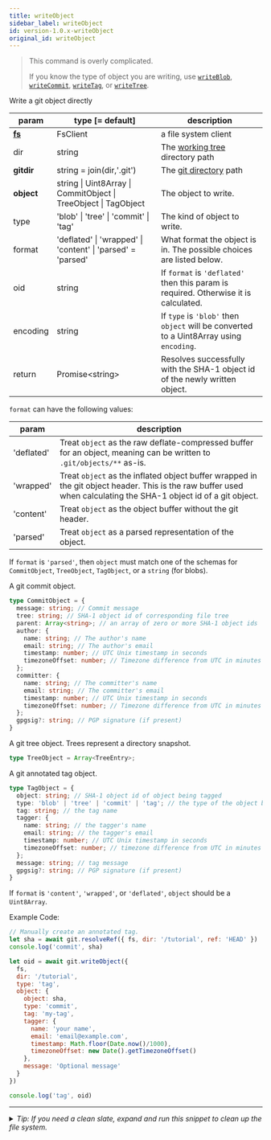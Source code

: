 ```yaml
---
title: writeObject
sidebar_label: writeObject
id: version-1.0.x-writeObject
original_id: writeObject
---
```


> This command is overly complicated.
>
> If you know the type of object you are writing, use [`writeBlob`](./writeBlob.md), [`writeCommit`](./writeCommit.md), [`writeTag`](./writeTag.md), or [`writeTree`](./writeTree.md).

Write a git object directly

| param          | type [= default]                                                                        | description                                                                             |
| -------------- | --------------------------------------------------------------------------------------- | --------------------------------------------------------------------------------------- |
| [**fs**](./fs) | FsClient                                                                                | a file system client                                                                    |
| dir            | string                                                                                  | The [working tree](dir-vs-gitdir.md) directory path                                     |
| **gitdir**     | string = join(dir,'.git')                                                               | The [git directory](dir-vs-gitdir.md) path                                              |
| **object**     | string  &#124;  Uint8Array  &#124;  CommitObject  &#124;  TreeObject  &#124;  TagObject | The object to write.                                                                    |
| type           | 'blob'  &#124;  'tree'  &#124;  'commit'  &#124;  'tag'                                 | The kind of object to write.                                                            |
| format         | 'deflated'  &#124;  'wrapped'  &#124;  'content'  &#124;  'parsed' = 'parsed'           | What format the object is in. The possible choices are listed below.                    |
| oid            | string                                                                                  | If `format` is `'deflated'` then this param is required. Otherwise it is calculated.    |
| encoding       | string                                                                                  | If `type` is `'blob'` then `object` will be converted to a Uint8Array using `encoding`. |
| return         | Promise\<string\>                                                                       | Resolves successfully with the SHA-1 object id of the newly written object.             |

`format` can have the following values:

| param      | description                                                                                                                                                      |
| ---------- | ---------------------------------------------------------------------------------------------------------------------------------------------------------------- |
| 'deflated' | Treat `object` as the raw deflate-compressed buffer for an object, meaning can be written to `.git/objects/**` as-is.                                           |
| 'wrapped'  | Treat `object` as the inflated object buffer wrapped in the git object header. This is the raw buffer used when calculating the SHA-1 object id of a git object. |
| 'content'  | Treat `object` as the object buffer without the git header.                                                                                                      |
| 'parsed'   | Treat `object` as a parsed representation of the object.                                                                                                         |

If `format` is `'parsed'`, then `object` must match one of the schemas for `CommitObject`, `TreeObject`, `TagObject`, or a `string` (for blobs).


A git commit object.

```ts
type CommitObject = {
  message: string; // Commit message
  tree: string; // SHA-1 object id of corresponding file tree
  parent: Array<string>; // an array of zero or more SHA-1 object ids
  author: {
    name: string; // The author's name
    email: string; // The author's email
    timestamp: number; // UTC Unix timestamp in seconds
    timezoneOffset: number; // Timezone difference from UTC in minutes
  };
  committer: {
    name: string; // The committer's name
    email: string; // The committer's email
    timestamp: number; // UTC Unix timestamp in seconds
    timezoneOffset: number; // Timezone difference from UTC in minutes
  };
  gpgsig?: string; // PGP signature (if present)
}
```



A git tree object. Trees represent a directory snapshot.

```ts
type TreeObject = Array<TreeEntry>;
```



A git annotated tag object.

```ts
type TagObject = {
  object: string; // SHA-1 object id of object being tagged
  type: 'blob' | 'tree' | 'commit' | 'tag'; // the type of the object being tagged
  tag: string; // the tag name
  tagger: {
    name: string; // the tagger's name
    email: string; // the tagger's email
    timestamp: number; // UTC Unix timestamp in seconds
    timezoneOffset: number; // timezone difference from UTC in minutes
  };
  message: string; // tag message
  gpgsig?: string; // PGP signature (if present)
}
```


If `format` is `'content'`, `'wrapped'`, or `'deflated'`, `object` should be a `Uint8Array`.

Example Code:

```js live
// Manually create an annotated tag.
let sha = await git.resolveRef({ fs, dir: '/tutorial', ref: 'HEAD' })
console.log('commit', sha)

let oid = await git.writeObject({
  fs,
  dir: '/tutorial',
  type: 'tag',
  object: {
    object: sha,
    type: 'commit',
    tag: 'my-tag',
    tagger: {
      name: 'your name',
      email: 'email@example.com',
      timestamp: Math.floor(Date.now()/1000),
      timezoneOffset: new Date().getTimezoneOffset()
    },
    message: 'Optional message'
  }
})

console.log('tag', oid)
```


---

<details>
<summary><i>Tip: If you need a clean slate, expand and run this snippet to clean up the file system.</i></summary>

```js live
window.fs = new LightningFS('fs', { wipe: true })
window.pfs = window.fs.promises
console.log('done')
```
</details>

<script>
(function rewriteEditLink() {
  const el = document.querySelector('a.edit-page-link.button');
  if (el) {
    el.href = 'https://github.com/isomorphic-git/isomorphic-git/edit/master/src/api/writeObject.js';
  }
})();
</script>